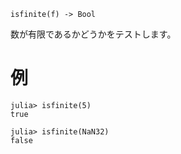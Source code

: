 ```
isfinite(f) -> Bool
```

数が有限であるかどうかをテストします。

# 例

```jldoctest
julia> isfinite(5)
true

julia> isfinite(NaN32)
false
```
